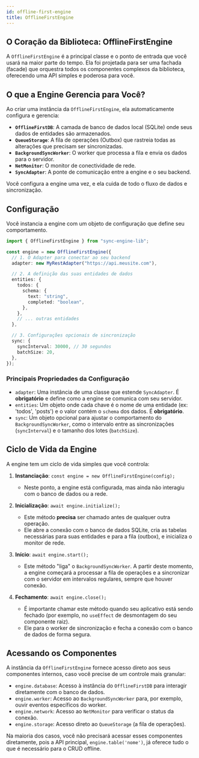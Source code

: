 ```yaml
---
id: offline-first-engine
title: OfflineFirstEngine
---
```


## O Coração da Biblioteca: OfflineFirstEngine

A `OfflineFirstEngine` é a principal classe e o ponto de entrada que você usará na maior parte do tempo. Ela foi projetada para ser uma fachada (facade) que orquestra todos os componentes complexos da biblioteca, oferecendo uma API simples e poderosa para você.

## O que a Engine Gerencia para Você?

Ao criar uma instância da `OfflineFirstEngine`, ela automaticamente configura e gerencia:

- **`OfflineFirstDB`**: A camada de banco de dados local (SQLite) onde seus dados de entidades são armazenados.
- **`QueueStorage`**: A fila de operações (Outbox) que rastreia todas as alterações que precisam ser sincronizadas.
- **`BackgroundSyncWorker`**: O worker que processa a fila e envia os dados para o servidor.
- **`NetMonitor`**: O monitor de conectividade de rede.
- **`SyncAdapter`**: A ponte de comunicação entre a engine e o seu backend.

Você configura a engine uma vez, e ela cuida de todo o fluxo de dados e sincronização.

## Configuração

Você instancia a engine com um objeto de configuração que define seu comportamento.

```typescript
import { OfflineFirstEngine } from "sync-engine-lib";

const engine = new OfflineFirstEngine({
  // 1. O Adapter para conectar ao seu backend
  adapter: new MyRestAdapter("https://api.meusite.com"),

  // 2. A definição das suas entidades de dados
  entities: {
    todos: {
      schema: {
        text: "string",
        completed: "boolean",
      },
    },
    // ... outras entidades
  },

  // 3. Configurações opcionais de sincronização
  sync: {
    syncInterval: 30000, // 30 segundos
    batchSize: 20,
  },
});
```

### Principais Propriedades da Configuração

- `adapter`: Uma instância de uma classe que estende `SyncAdapter`. É **obrigatório** e define como a engine se comunica com seu servidor.
- `entities`: Um objeto onde cada chave é o nome de uma entidade (ex: 'todos', 'posts') e o valor contém o `schema` dos dados. É **obrigatório**.
- `sync`: Um objeto opcional para ajustar o comportamento do `BackgroundSyncWorker`, como o intervalo entre as sincronizações (`syncInterval`) e o tamanho dos lotes (`batchSize`).

## Ciclo de Vida da Engine

A engine tem um ciclo de vida simples que você controla:

1. **Instanciação**: `const engine = new OfflineFirstEngine(config);`

   - Neste ponto, a engine está configurada, mas ainda não interagiu com o banco de dados ou a rede.

2. **Inicialização**: `await engine.initialize();`

   - Este método **precisa** ser chamado antes de qualquer outra operação.
   - Ele abre a conexão com o banco de dados SQLite, cria as tabelas necessárias para suas entidades e para a fila (outbox), e inicializa o monitor de rede.

3. **Início**: `await engine.start();`

   - Este método "liga" o `BackgroundSyncWorker`. A partir deste momento, a engine começará a processar a fila de operações e a sincronizar com o servidor em intervalos regulares, sempre que houver conexão.

4. **Fechamento**: `await engine.close();`
   - É importante chamar este método quando seu aplicativo está sendo fechado (por exemplo, no `useEffect` de desmontagem do seu componente raiz).
   - Ele para o worker de sincronização e fecha a conexão com o banco de dados de forma segura.

## Acessando os Componentes

A instância da `OfflineFirstEngine` fornece acesso direto aos seus componentes internos, caso você precise de um controle mais granular:

- `engine.database`: Acesso à instância do `OfflineFirstDB` para interagir diretamente com o banco de dados.
- `engine.worker`: Acesso ao `BackgroundSyncWorker` para, por exemplo, ouvir eventos específicos do worker.
- `engine.network`: Acesso ao `NetMonitor` para verificar o status da conexão.
- `engine.storage`: Acesso direto ao `QueueStorage` (a fila de operações).

Na maioria dos casos, você não precisará acessar esses componentes diretamente, pois a API principal, `engine.table('nome')`, já oferece tudo o que é necessário para o CRUD offline.
